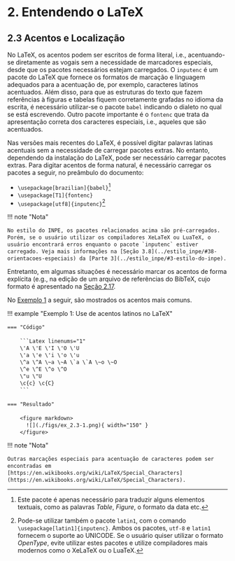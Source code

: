 # 2. Entendendo o LaTeX

## 2.3 Acentos e Localização

No LaTeX, os acentos podem ser escritos de forma literal, i.e., acentuando-se diretamente as vogais sem a necessidade de marcadores especiais, desde que os pacotes necessários estejam carregados. O `inputenc` é um pacote do LaTeX que fornece os formatos de marcação e linguagem adequados para a acentuação de, por exemplo, caracteres latinos acentuados. Além disso, para que as estruturas do texto que fazem referências à figuras e tabelas fiquem corretamente grafadas no idioma da escrita, é necessário utilizar-se o pacote `babel` indicando o dialeto no qual se está escrevendo. Outro pacote importante é o `fontenc` que trata da apresentação correta dos caracteres especiais, i.e., aqueles que são acentuados.

Nas versões mais recentes do LaTeX, é possível digitar palavras latinas acentuais sem a necessidade de carregar pacotes extras. No entanto, dependendo da instalação do LaTeX, pode ser necessário carregar pacotes extras.  Para digitar acentos de forma natural, é necessário carregar os pacotes a seguir, no preâmbulo do documento:

* `\usepackage[brazilian]{babel}`[^3]
* `\usepackage[T1]{fontenc}`
* `\usepackage[utf8]{inputenc}`[^4]

[^3]: Este pacote é apenas necessário para traduzir alguns elementos textuais, como as palavras *Table*, *Figure*, o formato da data etc.
[^4]: Pode-se utilizar também o pacote `latin1`, com o comando `\usepackage[latin1]{inputenc}`. Ambos os pacotes, `utf-8` e `latin1` fornecem o suporte ao UNICODE. Se o usuário quiser utilizar o formato *OpenType*, evite utilizar estes pacotes e utilize compiladores mais modernos como o XeLaTeX ou o LuaTeX.

!!! note "Nota"

    No estilo do INPE, os pacotes relacionados acima são pré-carregados. Porém, se o usuário utilizar os compiladores XeLaTeX ou LuaTeX, o usuário encontrará erros enquanto o pacote `inputenc` estiver carregado. Veja mais informações na [Seção 3.8](../estilo_inpe/#38-orientacoes-especiais) da [Parte 3](../estilo_inpe/#3-estilo-do-inpe).

Entretanto, em algumas situações é necessário marcar os acentos de forma explícita (e.g., na edição de um arquivo de referências do BibTeX, cujo formato é apresentado na [Seção 2.17](../citacoes_referencias/#217-citacoes-e-referencias).

No [Exemplo 1](#exe_acentos) a seguir, são mostrados os acentos mais comuns.

!!! example "<a id="exe_acentos"></a>Exemplo 1: Use de acentos latinos no LaTeX"

    === "Código"

        ```Latex linenums="1"
        \'A \'E \'I \'O \'U
        \'a \'e \'i \'o \'u
        \^a \^A \~a \~A \`a \`A \~o \~O
        \^e \^E \^o \^O
        \"u \"U
        \c{c} \c{C}
        ```

    === "Resultado"

        <figure markdown>
          ![](./figs/ex_2.3-1.png){ width="150" }
        </figure>

!!! note "Nota"

    Outras marcações especiais para acentuação de caracteres podem ser encontradas em [https://en.wikibooks.org/wiki/LaTeX/Special_Characters](https://en.wikibooks.org/wiki/LaTeX/Special_Characters).

